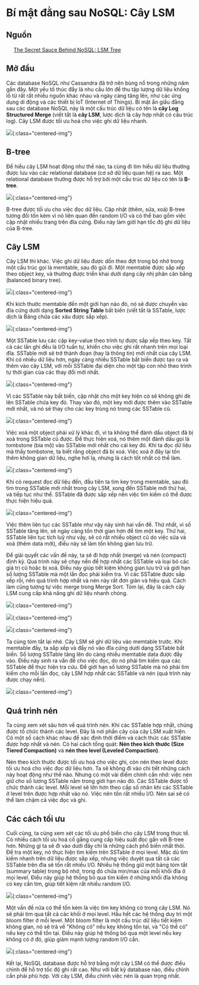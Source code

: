 # Bí mật đằng sau NoSQL: Cây LSM

## Nguồn

<img src="../../assets/images/bytebytego.png" width="16" height="16"/> [The Secret Sauce Behind NoSQL: LSM Tree](https://www.youtube.com/watch?v=I6jB0nM9SKU)

## Mở đầu

Các database NoSQL như Cassandra đã trở nên bùng nổ trong những năm gần đây. Một yếu tố thúc đẩy là nhu cầu lớn để thu tập lượng dữ liệu khổng lồ từ rất rất nhiều nguồn khác nhau và ngày càng tăng lên, như các ứng dụng di động và các thiết bị IoT (Internet of Things). Bí mật ẩn giấu đằng sau các database NoSQL này là một cấu trúc dữ liệu có tên là **cây Log Structured Merge** (viết tắt là **cây LSM**, lược dịch là cây hợp nhất có cấu trúc log).
Cây LSM được tối ưu hoá cho việc ghi dữ liệu nhanh.

![](../assets/ByteByteGo/lsm_tree/figure1.png){:class="centered-img"}

## B-tree

Để hiểu cây LSM hoạt động như thế nào, ta cùng đi tìm hiểu dữ liệu thường được lưu vào các relational database (cơ sở dữ liệu quan hệ) ra sao. Một relational database thường được hỗ trợ bởi một cấu trúc dữ liệu có tên là **B-tree**. 

![](../assets/ByteByteGo/lsm_tree/figure2.png){:class="centered-img"}

B-tree được tối ưu cho việc đọc dữ liệu. Cập nhật (thêm, sửa, xoá) B-tree tương đối tốn kém vì nó liên quan đến random I/O và có thể bao gồm việc cập nhật nhiều trang trên đĩa cứng. Điều này làm giới hạn tốc độ ghi dữ liệu của B-tree. 

## Cây LSM

Cây LSM thì khác. Việc ghi dữ liệu được dồn theo đợt trong bộ nhớ trong một cấu trúc gọi là memtable, sau đó gửi đi. Một memtable được sắp xếp theo object key, và thường được triển khai dưới dạng cây nhị phân cân bằng (balanced binary tree). 

![](../assets/ByteByteGo/lsm_tree/figure3.png){:class="centered-img"}

Khi kích thước memtable đến một giới hạn nào đó, nó sẽ được chuyển vào đĩa cứng dưới dạng **Sorted String Table** bất biến (viết tắt là SSTable, lược dịch là Bảng chứa các xâu được sắp xếp).

![](../assets/ByteByteGo/lsm_tree/figure4.png){:class="centered-img"}

Một SSTable lưu các cặp key-value theo trình tự được sắp xếp theo key. Tất cả các lần ghi đều là I/O tuần tự, khiến cho việc ghi rất nhanh trên mọi loại đĩa. SSTable mới sẽ trở thành đoạn (hay là thông tin) mới nhất của cây LSM. Khi có nhiều dữ liệu hơn, ngày càng nhiều SSTable bất biến được tạo ra và thêm vào cây LSM, với mỗi SSTable đại diện cho một tập con nhỏ theo trình tự thời gian của các thay đổi mới nhất. 

![](../assets/ByteByteGo/lsm_tree/figure5.png){:class="centered-img"}

Vì các SSTable này bất biến, cập nhật cho một key hiện có sẽ không ghi đè lên SSTable chứa key đó. Thay vào đó, một key mới được thêm vào SSTable mới nhất, và nó sẽ thay cho các key trùng nó trong các SSTable cũ.

![](../assets/ByteByteGo/lsm_tree/figure6.png){:class="centered-img"}

Việc xoá một object phải xử lý khác đi, vì ta không thể đánh dấu object đã bị xoá trong SSTable cũ được. Để thực hiện xoá, nó thêm một đánh dấu gọi là tombstone (bia mộ) vào SSTable mới nhất cho cái key đó. Khi ta đọc dữ liệu mà thấy tombstone, ta biết rằng object đã bị xoá. Việc xoá ở đây lại tốn thêm không gian dữ liệu, nghe hơi lạ, nhưng là cách tốt nhất có thể làm.

![](../assets/ByteByteGo/lsm_tree/figure7.png){:class="centered-img"}

Khi có request đọc dữ liệu đến, đầu tiên ta tìm key trong memtable, sau đó tìm trong SSTable mới nhất trong cây LSM, xong đến SSTable mới thứ hai, và tiếp tục như thế. SSTable đã được sắp xếp nên việc tìm kiếm có thể được thực hiện hiệu quả.

![](../assets/ByteByteGo/lsm_tree/figure8.png){:class="centered-img"}

Việc thêm liên tục các SSTable như vậy nảy sinh hai vấn đề. Thứ nhất, vì số SSTable tăng lên, sẽ ngày càng tốn thời gian hơn để tìm một key. Thứ hai, SSTable liên tục tích luỹ như vậy, sẽ có rất nhiều object cũ do việc sửa và xoá (thêm data mới), điều này sẽ làm tốn không gian lưu trữ. 

Để giải quyết các vấn đề này, ta sẽ đi hợp nhất (merge) và nén (compact) định kỳ. Quá trình này sẽ chạy nền để hợp nhất các SSTable và loại bỏ các giá trị cũ hoặc bị xoá. Điều này giúp tiết kiệm không gian lưu trữ và giới hạn số lượng SSTable mà một lần đọc phải kiểm tra. Vì các SSTable được sắp xếp rồi, nên quá trình hợp nhất và nén này rất đơn giản và hiệu quả. Cách làm cũng tương tự việc merge trong Merge Sort. Tóm lại, đây là cách cây LSM cung cấp khả năng ghi dữ liệu nhanh chóng.

![](../assets/ByteByteGo/lsm_tree/figure9.png){:class="centered-img"}

![](../assets/ByteByteGo/lsm_tree/figure10.png){:class="centered-img"}

![](../assets/ByteByteGo/lsm_tree/figure11.png){:class="centered-img"}

Ta cùng tóm tắt lại nhé. Cây LSM sẽ ghi dữ liệu vào memtable trước. Khi memtable đầy, ta sắp xếp và đẩy nó vào đĩa cứng dưới dạng SSTable bất biến. Số lượng SSTable tăng lên do càng nhiều memtable data được đẩy vào. Điều này sinh ra vấn đề cho việc đọc, do nó phải tìm kiếm qua các SSTable để thực hiện tra cứu. Để giới hạn số lương SSTable mà nó phải tìm kiếm cho mỗi lần đọc, cây LSM hợp nhất các SSTable và nén (quá trình này được chạy nền).

![](../assets/ByteByteGo/lsm_tree/figure12.png){:class="centered-img"}

## Quá trình nén

Ta cùng xem xét sâu hơn về quá trình nén. Khi các SSTable hợp nhất, chúng được tổ chức thành các level. Đây là nơi phần cây của cây LSM xuất hiện. Có một số cách khác nhau để xác định thời điểm và cách thức các SSTable được hợp nhất và nén. Có hai cách tổng quát: **Nén theo kích thước (Size Tiered Compaction)** và **nén theo level (Leveled Compaction)**.

Nén theo kích thước được tối ưu hoá cho việc ghi, còn nén theo level được tối ưu hoá cho việc đọc dữ liệu hơn. Ta sẽ không đi vào chi tiết những cách này hoạt động như thế nào. Nhưng có một vài điểm chính cần nhớ: việc nén giữ cho số lương SSTable nằm trong giới hạn nào đó. Các SSTable được tổ chức thành các level. Mỗi level sẽ lớn hơn theo cấp số nhân khi các SSTable ở level trên được hợp nhất vào nó. Việc nên tốn rất nhiều I/O. Nén sai sẽ có thể làm chậm cả việc đọc và ghi.

## Các cách tối ưu

Cuối cùng, ta cùng xem xét các tối ưu phổ biến cho cây LSM trong thực tế. Có nhiều cách tối ưu hoá cố gắng cung cấp hiệu suất đọc gần với B-tree hơn. Những gì ta sẽ đi vào dưới đây chỉ là những cách phổ biến nhất thôi. Để tra một key, nó thực hiện tìm kiếm trên SSTable ở mọi level. Mặc dù tìm kiếm nhanh trên dữ liệu được sắp xếp, nhưng việc duyệt qua tất cả các SSTable trên đĩa sẽ tốn rất nhiều I/O. Nhiều hệ thống giữ một bảng tóm tắt (summary table) trong bộ nhớ, trong đó chứa min/max của mỗi khối đĩa ở mọi level. Điều này giúp hệ thống bỏ qua tìm kiếm ở những khối đĩa không có key cần tìm, giúp tiết kiệm rất nhiều random I/O.

![](../assets/ByteByteGo/lsm_tree/figure13.png){:class="centered-img"}

Một vấn đề nữa có thể tốn kém là việc tìm key không có trong cây LSM. Nó sẽ phải tìm qua tất cả các khối ở mọi level. Hầu hết các hệ thống duy trì một bloom filter ở mỗi level. Một bloom filter là một cấu trúc dữ liệu tiết kiệm không gian, nó sẽ trả về "Không có" nếu key không tồn tại, và "Có thể có" nếu key có thể tồn tại. Điều này giúp hệ thống bỏ qua một level nếu key không có ở đó, giúp giảm mạnh lượng random I/O cần. 

![](../assets/ByteByteGo/lsm_tree/figure14.png){:class="centered-img"}

Kết lại, NoSQL database được hỗ trợ bằng một cây LSM có thể được điều chỉnh để hỗ trợ tốc độ ghi rất cao. Như với bất kỳ database nào, điều chỉnh cần phải phù hợp. Với cây LSM, điều chỉnh việc nén là quan trọng nhất.

